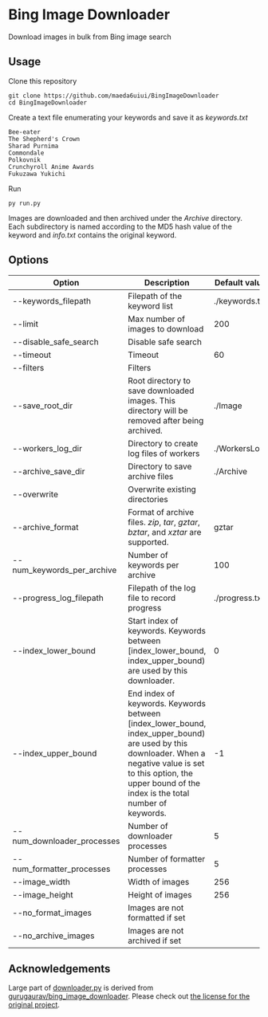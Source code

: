 # Bing Image Downloader

Download images in bulk from Bing image search

## Usage

Clone this repository

```shell
git clone https://github.com/maeda6uiui/BingImageDownloader
cd BingImageDownloader
```

Create a text file enumerating your keywords and save it as *keywords.txt*

```
Bee-eater
The Shepherd's Crown
Sharad Purnima
Commondale
Polkovnik
Crunchyroll Anime Awards
Fukuzawa Yukichi
```

Run

```shell
py run.py
```

Images are downloaded and then archived under the *Archive* directory. Each subdirectory is named according to the MD5 hash value of the keyword and *info.txt* contains the original keyword.

## Options

| Option                     | Description                                                  | Default value  |
| -------------------------- | ------------------------------------------------------------ | -------------- |
| --keywords_filepath        | Filepath of the keyword list                                 | ./keywords.txt |
| --limit                    | Max number of images to download                             | 200            |
| --disable_safe_search      | Disable safe search                                          |                |
| --timeout                  | Timeout                                                      | 60             |
| --filters                  | Filters                                                      |                |
| --save_root_dir            | Root directory to save downloaded images. This directory will be removed after being archived. | ./Image        |
| --workers_log_dir          | Directory to create log files of workers                     | ./WorkersLog   |
| --archive_save_dir         | Directory to save archive files                              | ./Archive      |
| --overwrite                | Overwrite existing directories                               |                |
| --archive_format           | Format of archive files. *zip*, *tar*, *gztar*, *bztar*, and *xztar* are supported. | gztar          |
| --num_keywords_per_archive | Number of keywords per archive                               | 100            |
| --progress_log_filepath    | Filepath of the log file to record progress                  | ./progress.txt |
| --index_lower_bound        | Start index of keywords. Keywords between [index_lower_bound, index_upper_bound) are used by this downloader. | 0              |
| --index_upper_bound        | End index of keywords. Keywords between [index_lower_bound, index_upper_bound) are used by this downloader. When a negative value is set to this option, the upper bound of the index is the total number of keywords. | -1             |
| --num_downloader_processes | Number of downloader processes                               | 5              |
| --num_formatter_processes  | Number of formatter processes                                | 5              |
| --image_width              | Width of images                                              | 256            |
| --image_height             | Height of images                                             | 256            |
| --no_format_images         | Images are not formatted if set                              |                |
| --no_archive_images        | Images are not archived if set                               |                |

## Acknowledgements

Large part of [downloader.py](./downloader.py) is derived from [gurugaurav/bing_image_downloader](https://github.com/gurugaurav/bing_image_downloader). Please check out [the license for the original project](https://github.com/gurugaurav/bing_image_downloader/blob/master/LICENSE).

